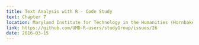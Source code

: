```yaml
---
title: Text Analysis with R - Code Study
text: Chapter 7
location: Maryland Institute for Technology in the Humanities (Hornbake Library)
link: https://github.com/UMD-R-users/studyGroup/issues/26
date: 2016-03-15
---
```

